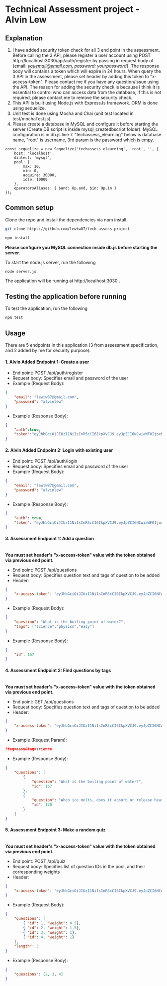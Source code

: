 # Technical Assessment project - Alvin Lew

## Explanation
1. I have added security token check for all 3 end point in the assessment. Before calling the 3 API, please register a user account using POST http://localhost:3030/api/auth/register by passing in request body of {email: *youemail@email.com*, *password: yourpassword*}. The response body will contains a token which will expire in 24 hours. When query the 3 API in the assessment, please set header by adding this token to "x-access-token". Please contact me if you have any question/issue using the API. The reason for adding the security check is because I think it is essential to control who can access data from the database, if this is not required, please contact me to remove the security check.
2. This API is built using Node.js with ExpressJs framework. ORM is done using sequelize. 
3. Unit test is done using Mocha and Chai (unit test located in test/mochaTest.js).
4. Please create a database in MySQL and configure it before starting the server (Create DB script is inside mysql_createdbscript folder). MySQL configuration is in db.js line 7. "techassess_elearning" below is database name, "root" is username, 3rd param is the password which is empy.
```
const sequelize = new Sequelize('techassess_elearning', 'root', '', {
    host: 'localhost',
    dialect: 'mysql',
    pool: {
        max: 10,
        min: 0,
        acquire: 30000,
        idle: 10000
    },
    operatorsAliases: { $and: Op.and, $in: Op.in }
});
```

## Common setup
Clone the repo and install the dependencies via npm install.

```bash
git clone https://github.com/lewtw87/tech-assess-project
```

```bash
npm install
```

**Please configure you MySQL connection inside db.js before starting the server.**

To start the node.js server, run the following
```bash
node server.js
```

The application will be running at http://localhost:3030 .

## Testing the application before running
To test the application, run the following
```bash
npm test
```


## Usage
There are 5 endpoints in this application (3 from assessment specification, and 2 added by me for security purpose):
#### 1. Alvin Added Endpoint 1: Create a user
- End point: POST /api/auth/register
- Request body: Specifies email and password of the user
- Example (Request Body): 
```json
{
	"email": "lewtw87@gmail.com",
	"password": "alvinlew"
}
```
- Example (Response Body): 
```json
{
	"auth":true,
	"token":"eyJhbGciOiJIUzI1NiIsInR5cCI6IkpXVCJ9.eyJpZCI6NCwiaWF0IjoxNTQyNTIyOTg4LCJleHAiOjE1NDI2MDkzODh9.JSMD6GFe7fGcQXoTkAivBpYmTZrHuJo-96G6ROPykNs"
}
```



#### 2. Alvin Added Endpoint 2: Login with existing user
- End point: POST /api/auth/login
- Request body: Specifies email and password of the user
- Example (Request Body): 
```json
{
	"email": "lewtw87@gmail.com",
	"password": "alvinlew"
}
```
- Example (Response Body): 
```json
{
	"auth": true,
	"token": "eyJhbGciOiJIUzI1NiIsInR5cCI6IkpXVCJ9.eyJpZCI6NCwiaWF0IjoxNTQyNTIyOTg4LCJleHAiOjE1NDI2MDkzODh9.JSMD6GFe7fGcQXoTkAivBpYmTZrHuJo-96G6ROPykNs"
}
```



#### 3. Assessment Endpoint 1: Add a question
<br />**You must set header's "x-access-token" value with the token obtained via previous end point.**
- End point: POST /api/questions
- Request body: Specifies question text and tags of question to be added
- Header:
```json
{
	"x-access-token": "eyJhbGciOiJIUzI1NiIsInR5cCI6IkpXVCJ9.eyJpZCI6NCwiaWF0IjoxNTQyNTIyOTg4LCJleHAiOjE1NDI2MDkzODh9.JSMD6GFe7fGcQXoTkAivBpYmTZrHuJo-96G6ROPykNs"
}
```
- Example (Request Body): 
```json
{
	"question": "What is the boiling point of water?",
	"tags": ["science","physics","easy"]
}
```
- Example (Response Body): 
```json
{
	"id": 167
}
```



#### 4. Assessment Endpoint 2: Find questions by tags
<br />**You must set header's "x-access-token" value with the token obtained via previous end point.**
- End point: GET /api/questions
- Request body: Specifies question text and tags of question to be added
- Header:
```json
{
	"x-access-token": "eyJhbGciOiJIUzI1NiIsInR5cCI6IkpXVCJ9.eyJpZCI6NCwiaWF0IjoxNTQyNTIyOTg4LCJleHAiOjE1NDI2MDkzODh9.JSMD6GFe7fGcQXoTkAivBpYmTZrHuJo-96G6ROPykNs"
}
```
- Example (Request Param): 
```json
?tag=easy&tag=science
```
- Example (Response Body): 
```json
{
	"questions": [
		{ 
			"question": "What is the boiling point of water?",
			"id": 167
		},
		{
			"question": "When ice melts, does it absorb or release heat?",
			"id": 170
		}
	]
}
```



#### 5. Assessment Endpoint 3: Make a random quiz
<br />**You must set header's "x-access-token" value with the token obtained via previous end point.**
- End point: POST /api/quiz
- Request body: Specifies list of question IDs in the pool, and their corresponding weights
- Header:
```json
{
	"x-access-token": "eyJhbGciOiJIUzI1NiIsInR5cCI6IkpXVCJ9.eyJpZCI6NCwiaWF0IjoxNTQyNTIyOTg4LCJleHAiOjE1NDI2MDkzODh9.JSMD6GFe7fGcQXoTkAivBpYmTZrHuJo-96G6ROPykNs"
}
```
- Example (Request Body): 
```json
{
	"questions": [
		{ "id": 1, "weight": 0.5},
	    { "id": 2, "weight": 1.5},
	    { "id": 3, "weight": 1},
	    { "id": 4, "weight": 1}
	],
	"length": 3
}
```
- Example (Response Body): 
```json
{
	"questions": [2, 3, 4]
}
```


